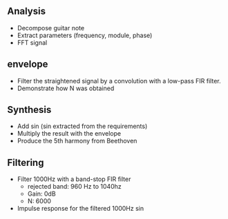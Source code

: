## Analysis  
* Decompose guitar note
* Extract parameters (frequency, module, phase)
* FFT signal

## envelope
* Filter the straightened signal by a convolution with a low-pass FIR filter.
* Demonstrate how N was obtained

## Synthesis
* Add sin (sin extracted from the requirements)
* Multiply the result with the envelope
* Produce the 5th harmony from Beethoven

## Filtering
* Filter 1000Hz with a band-stop FIR filter 
    * rejected band: 960 Hz to 1040hz
    * Gain: 0dB
    * N: 6000
* Impulse response for the filtered 1000Hz sin

